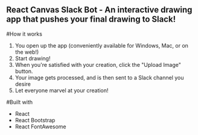 ## React Canvas Slack Bot - An interactive drawing app that pushes your final drawing to Slack!

#How it works

1. You open up the app (conveniently available for Windows, Mac, or on the web!)
2. Start drawing!
3. When you're satisfied with your creation, click the "Upload Image" button.
4. Your image gets processed, and is then sent to a Slack channel you desire
5. Let everyone marvel at your creation!

#Built with

- React
- React Bootstrap
- React FontAwesome

